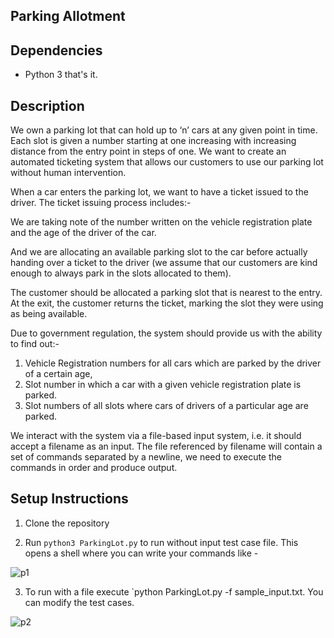 ## Parking Allotment

## Dependencies

- Python 3 that's it.

## Description

We own a parking lot that can hold up to ‘n’ cars at any given point in time. Each slot is given a number starting at one increasing with increasing distance from the entry point in steps of one. We want to create an automated ticketing system that allows our customers to use our parking lot without human intervention.

When a car enters the parking lot, we want to have a ticket issued to the driver. The ticket issuing process includes:- 

We are taking note of the number written on the vehicle registration plate and the age of the driver of the car.

And we are allocating an available parking slot to the car before actually handing over a ticket to the driver (we assume that our customers are kind enough to always park in the slots allocated to them).

The customer should be allocated a parking slot that is nearest to the entry. At the exit, the customer returns the ticket, marking the slot they were using as being available.

Due to government regulation, the system should provide us with the ability to find out:-
1. Vehicle Registration numbers for all cars which are parked by the driver of a certain age,
2. Slot number in which a car with a given vehicle registration plate is parked. 
3. Slot numbers of all slots where cars of drivers of a particular age are parked.

We interact with the system via a file-based input system, i.e. it should accept a filename as an input. The file referenced by filename will contain a set of commands separated by a newline, we need to execute the commands in order and produce output.


## Setup Instructions

1. Clone the repository

2. Run `python3 ParkingLot.py` to run without input test case file. This opens a shell where you can write your commands like -

  ![p1]()
  
3. To run with a file execute `python ParkingLot.py -f sample_input.txt. You can modify the test cases.
  
  ![p2]()


